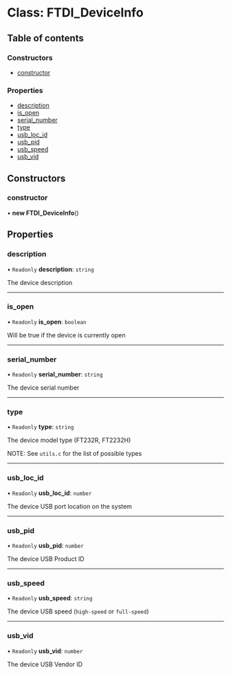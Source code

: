 # Class: FTDI\_DeviceInfo

## Table of contents

### Constructors

- [constructor](./FTDI_DeviceInfo.md#constructor)

### Properties

- [description](./FTDI_DeviceInfo.md#description)
- [is\_open](./FTDI_DeviceInfo.md#is_open)
- [serial\_number](./FTDI_DeviceInfo.md#serial_number)
- [type](./FTDI_DeviceInfo.md#type)
- [usb\_loc\_id](./FTDI_DeviceInfo.md#usb_loc_id)
- [usb\_pid](./FTDI_DeviceInfo.md#usb_pid)
- [usb\_speed](./FTDI_DeviceInfo.md#usb_speed)
- [usb\_vid](./FTDI_DeviceInfo.md#usb_vid)

## Constructors

### constructor

• **new FTDI_DeviceInfo**()

## Properties

### description

• `Readonly` **description**: `string`

The device description

___

### is\_open

• `Readonly` **is\_open**: `boolean`

Will be true if the device is currently open

___

### serial\_number

• `Readonly` **serial\_number**: `string`

The device serial number

___

### type

• `Readonly` **type**: `string`

The device model type (FT232R, FT2232H)

NOTE: See `utils.c` for the list of possible types

___

### usb\_loc\_id

• `Readonly` **usb\_loc\_id**: `number`

The device USB port location on the system

___

### usb\_pid

• `Readonly` **usb\_pid**: `number`

The device USB Product ID

___

### usb\_speed

• `Readonly` **usb\_speed**: `string`

The device USB speed (`high-speed` or `full-speed`)

___

### usb\_vid

• `Readonly` **usb\_vid**: `number`

The device USB Vendor ID
